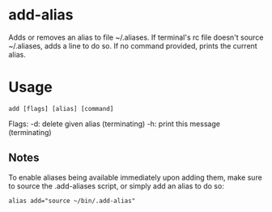 # add-alias
Adds or removes an alias to file ~/.aliases.
If terminal's rc file doesn't source ~/.aliases, adds a line to do so.
If no command provided, prints the current alias.

# Usage

`add [flags] [alias] [command]`

Flags:
  -d:   delete given alias (terminating)
  -h:   print this message (terminating)

## Notes

To enable aliases being available immediately upon adding them, make sure to source the .add-aliases script, or simply add an alias to do so:

`alias add="source ~/bin/.add-alias"`

